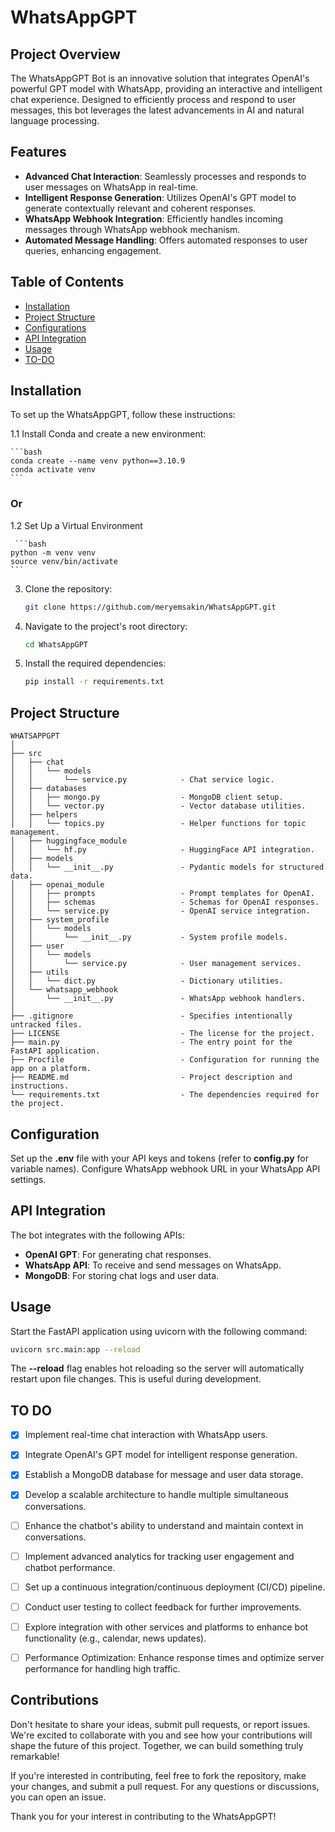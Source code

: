 # WhatsAppGPT

## Project Overview

The WhatsAppGPT Bot is an innovative solution that integrates OpenAI's powerful GPT model with WhatsApp, providing an interactive and intelligent chat experience. Designed to efficiently process and respond to user messages, this bot leverages the latest advancements in AI and natural language processing.

## Features

- **Advanced Chat Interaction**: Seamlessly processes and responds to user messages on WhatsApp in real-time.
- **Intelligent Response Generation**: Utilizes OpenAI's GPT model to generate contextually relevant and coherent responses.
- **WhatsApp Webhook Integration**: Efficiently handles incoming messages through WhatsApp webhook mechanism.
- **Automated Message Handling**: Offers automated responses to user queries, enhancing engagement.


## Table of Contents

- [Installation](#installation)
- [Project Structure](#project-structure)
- [Configurations](#configurations)
- [API Integration](#api-integration)
- [Usage](#usage)
- [TO-DO](#to-do)

## Installation

To set up the WhatsAppGPT, follow these instructions:

1.1 Install Conda and create a new environment:

    ```bash
    conda create --name venv python==3.10.9
    conda activate venv
    ```

### Or

1.2 Set Up a Virtual Environment

     ```bash
    python -m venv venv
    source venv/bin/activate
    ```

3. Clone the repository:

    ```bash
    git clone https://github.com/meryemsakin/WhatsAppGPT.git
    ```

4. Navigate to the project's root directory:

    ```bash
    cd WhatsAppGPT
    ```

5. Install the required dependencies:

    ```bash
    pip install -r requirements.txt
    ```

## Project Structure

```
WHATSAPPGPT
│
├── src
│   ├── chat
│   │   └── models
│   │       └── service.py            - Chat service logic.
│   ├── databases
│   │   ├── mongo.py                  - MongoDB client setup.
│   │   └── vector.py                 - Vector database utilities.
│   ├── helpers
│   │   └── topics.py                 - Helper functions for topic management.
│   ├── huggingface_module
│   │   └── hf.py                     - HuggingFace API integration.
│   ├── models
│   │   └── __init__.py               - Pydantic models for structured data.
│   ├── openai_module
│   │   ├── prompts                   - Prompt templates for OpenAI.
│   │   ├── schemas                   - Schemas for OpenAI responses.
│   │   └── service.py                - OpenAI service integration.
│   ├── system_profile
│   │   └── models
│   │       └── __init__.py           - System profile models.
│   ├── user
│   │   └── models
│   │       └── service.py            - User management services.
│   ├── utils
│   │   └── dict.py                   - Dictionary utilities.
│   └── whatsapp_webhook
│       └── __init__.py               - WhatsApp webhook handlers.
│
├── .gitignore                        - Specifies intentionally untracked files.
├── LICENSE                           - The license for the project.
├── main.py                           - The entry point for the FastAPI application.
├── Procfile                          - Configuration for running the app on a platform.
├── README.md                         - Project description and instructions.
└── requirements.txt                  - The dependencies required for the project.
```

## Configuration

Set up the **.env** file with your API keys and tokens (refer to **config.py** for variable names).
Configure WhatsApp webhook URL in your WhatsApp API settings.

## API Integration
The bot integrates with the following APIs:

- **OpenAI GPT**: For generating chat responses.
- **WhatsApp API**: To receive and send messages on WhatsApp.
- **MongoDB**: For storing chat logs and user data.

## Usage
Start the FastAPI application using uvicorn with the following command:

```bash
uvicorn src.main:app --reload
```

The **--reload** flag enables hot reloading so the server will automatically restart upon file changes. This is useful during development.

## TO DO

- [x] Implement real-time chat interaction with WhatsApp users.
- [x] Integrate OpenAI's GPT model for intelligent response generation.
- [x] Establish a MongoDB database for message and user data storage.
- [x] Develop a scalable architecture to handle multiple simultaneous conversations.
- [ ] Enhance the chatbot's ability to understand and maintain context in conversations.
- [ ] Implement advanced analytics for tracking user engagement and chatbot performance.
- [ ] Set up a continuous integration/continuous deployment (CI/CD) pipeline.
- [ ] Conduct user testing to collect feedback for further improvements.
- [ ] Explore integration with other services and platforms to enhance bot functionality (e.g., calendar, news updates).
- [ ] Performance Optimization: Enhance response times and optimize server performance for handling high traffic.


## Contributions
Don't hesitate to share your ideas, submit pull requests, or report issues. We're excited to collaborate with you and see how your contributions will shape the future of this project. Together, we can build something truly remarkable!

If you're interested in contributing, feel free to fork the repository, make your changes, and submit a pull request. For any questions or discussions, you can open an issue.

Thank you for your interest in contributing to the WhatsAppGPT!

